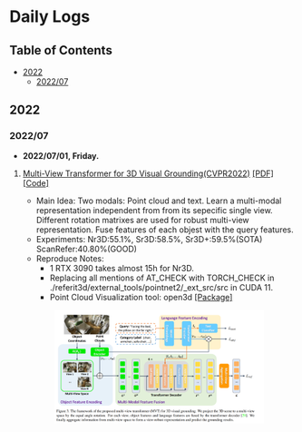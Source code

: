 # Daily Logs

## Table of Contents

- [2022](#2022)  
    - [2022/07](#2022/07) 

## 2022
### 2022/07

- **2022/07/01, Friday.**

 1. <u>Multi-View Transformer for 3D Visual Grounding(CVPR2022)</u> [[PDF]](https://arxiv.org/pdf/2204.02174.pdf) [[Code]](https://github.com/sega-hsj/MVT-3DVG)
    - Main Idea: Two modals: Point cloud and text. Learn a multi-modal representation independent from from its sepecific single view. Different rotation matrixes are used for robust multi-view representation. Fuse features of each objest with the query features.
    - Experiments: Nr3D:55.1%, Sr3D:58.5%, Sr3D+:59.5%(SOTA) ScanRefer:40.80%(GOOD)
    - Reproduce Notes: 
        * 1 RTX 3090 takes almost 15h for Nr3D.
        * Replacing all mentions of AT_CHECK with TORCH_CHECK in ./referit3d/external_tools/pointnet2/_ext_src/src in CUDA 11.
        * Point Cloud Visualization tool: open3d [[Package]](https://github.com/isl-org/Open3D)

    <p align="center"> <img src='imgs/2022/07/20220701_MVT_3DVG.png' align="center" height="200px"> </p>